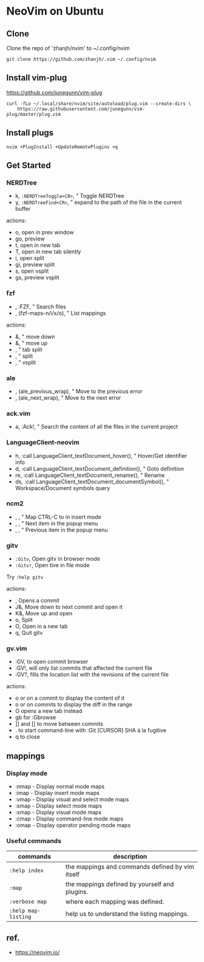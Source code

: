 # NeoVim on Ubuntu

## Clone

Clone the repo of 'zhanjh/nvim' to ~/.config/nvim

```
git clone https://github.com/zhanjh/.vim ~/.config/nvim
```

## Install vim-plug

<https://github.com/junegunn/vim-plug>

```
curl -fLo ~/.local/share/nvim/site/autoload/plug.vim --create-dirs \
    https://raw.githubusercontent.com/junegunn/vim-plug/master/plug.vim
```

## Install plugs

```shell
nvim +PlugInstall +UpdateRemotePlugins +q
```

## Get Started


### NERDTree

* <leader>k,   `:NERDTreeToggle<CR>`, " Toggle NERDTree
* <leader>y,   `:NERDTreeFind<CR>`,   " expand to the path of the file in the current buffer

actions:

* o,  open in prev window
* go, preview
* t,  open in new tab
* T,  open in new tab silently
* i,  open split
* gi, preview split
* s,  open vsplit
* gs, preview vsplit

### fzf

* <c-p>,         :FZF<CR>,                 " Search files
* <leader><Tab>, <Plug>(fzf-maps-n/i/x/o), " List mappings

actions:

* <c-j>&<c-n>, " move down
* <c-k>&<c-p>, " move up
* <c-t>,       " tab split
* <c-x>,       " split
* <c-v>,       " vsplit

### ale

* <C-k>, <Plug>(ale_previous_wrap), " Move to the previous error
* <C-j>, <Plug>(ale_next_wrap),     " Move to the next error

### ack.vim

* <Leader>a, :Ack!<Space>, " Search the content of all the files in the current project


### LanguageClient-neovim

* <leader>h,  :call LanguageClient_textDocument_hover()<CR>,          " Hover/Get identifier info
* <leader>d,  :call LanguageClient_textDocument_definition()<CR>,     " Goto definition
* <leader>re, :call LanguageClient_textDocument_rename()<CR>,         " Rename
* <leader>ds, :call LanguageClient_textDocument_documentSymbol()<CR>, " Workspace/Document symbols query


### ncm2

* <c-c>,   <ESC>, " Map CTRL-C to <ESC> in insert mode
* <Tab>,   <c-n>, " Next item in the popup menu
* <S-Tab>, <c-p>, " Previous item in the popup menu

### gitv

* `:Gitv`, Open gitv in browser mode
* `:Gitv!`, Open tive in file mode

Try `:help gitv`

actions:

* <cr>, Opens a commit
* J&<c-n>, Move down to next commit and open it
* K&<c-p>, Move up and open
* o, Split
* O, Open in a new tab
* q, Quit gitv

### gv.vim

* :GV,  to open commit browser
* :GV!, will only list commits that affected the current file
* :GV?, fills the location list with the revisions of the current file

actions:

* o or <cr> on a commit to display the content of it
* o or <cr> on commits to display the diff in the range
* O opens a new tab instead
* gb for :Gbrowse
* ]] and [[ to move between commits
* . to start command-line with :Git [CURSOR] SHA à la fugitive
* q to close


## mappings

### Display mode

* :nmap - Display normal mode maps
* :imap - Display insert mode maps
* :vmap - Display visual and select mode maps
* :smap - Display select mode maps
* :xmap - Display visual mode maps
* :cmap - Display command-line mode maps
* :omap - Display operator pending mode maps


### Useful commands

| commands            | description                                     |
| ---                 | ---                                             |
| `:help index`       | the mappings and commands defined by vim itself |
| `:map`              | the mappings defined by yourself and plugins.   |
| `:verbose map`      | where each mapping was defined.                 |
| `:help map-listing` | help us to understand the listing mappings.     |

## ref.

* <https://neovim.io/>

